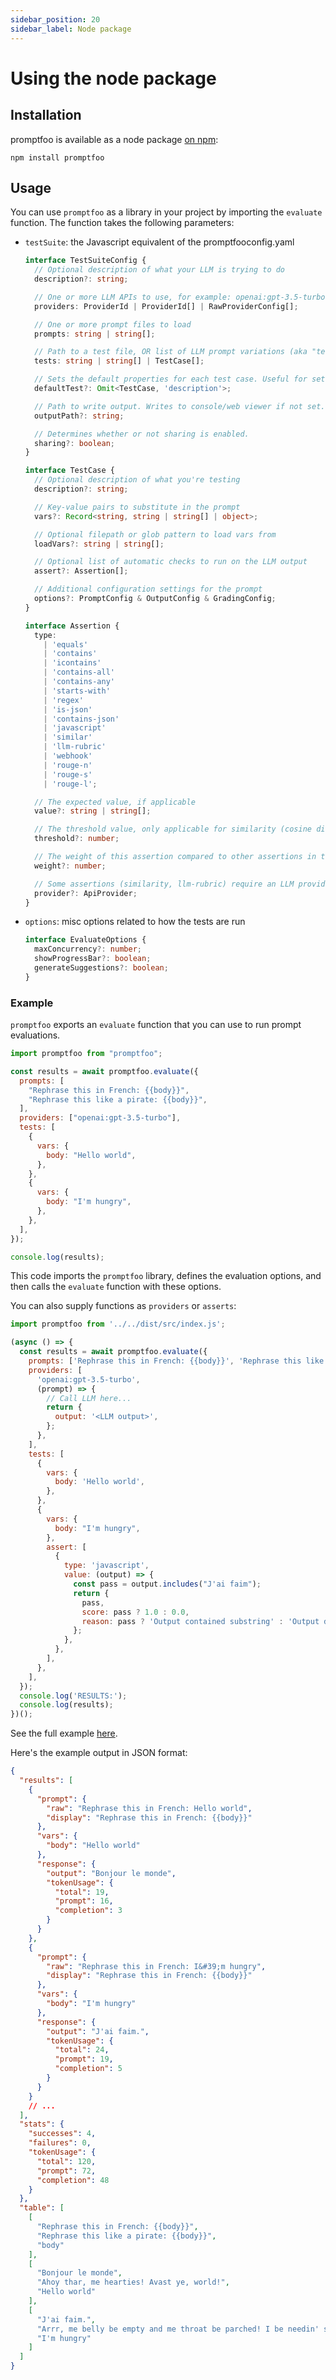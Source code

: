 ```yaml
---
sidebar_position: 20
sidebar_label: Node package
---
```


# Using the node package

## Installation

promptfoo is available as a node package [on npm](https://www.npmjs.com/package/promptfoo):

```
npm install promptfoo
```

## Usage

You can use `promptfoo` as a library in your project by importing the `evaluate` function. The function takes the following parameters:

- `testSuite`: the Javascript equivalent of the promptfooconfig.yaml

  ```typescript
  interface TestSuiteConfig {
    // Optional description of what your LLM is trying to do
    description?: string;

    // One or more LLM APIs to use, for example: openai:gpt-3.5-turbo, openai:gpt-4, localai:chat:vicuna
    providers: ProviderId | ProviderId[] | RawProviderConfig[];

    // One or more prompt files to load
    prompts: string | string[];

    // Path to a test file, OR list of LLM prompt variations (aka "test case")
    tests: string | string[] | TestCase[];

    // Sets the default properties for each test case. Useful for setting an assertion, on all test cases, for example.
    defaultTest?: Omit<TestCase, 'description'>;

    // Path to write output. Writes to console/web viewer if not set.
    outputPath?: string;

    // Determines whether or not sharing is enabled.
    sharing?: boolean;
  }

  interface TestCase {
    // Optional description of what you're testing
    description?: string;

    // Key-value pairs to substitute in the prompt
    vars?: Record<string, string | string[] | object>;

    // Optional filepath or glob pattern to load vars from
    loadVars?: string | string[];

    // Optional list of automatic checks to run on the LLM output
    assert?: Assertion[];

    // Additional configuration settings for the prompt
    options?: PromptConfig & OutputConfig & GradingConfig;
  }

  interface Assertion {
    type:
      | 'equals'
      | 'contains'
      | 'icontains'
      | 'contains-all'
      | 'contains-any'
      | 'starts-with'
      | 'regex'
      | 'is-json'
      | 'contains-json'
      | 'javascript'
      | 'similar'
      | 'llm-rubric'
      | 'webhook'
      | 'rouge-n'
      | 'rouge-s'
      | 'rouge-l';

    // The expected value, if applicable
    value?: string | string[];

    // The threshold value, only applicable for similarity (cosine distance)
    threshold?: number;

    // The weight of this assertion compared to other assertions in the test case. Defaults to 1.
    weight?: number;

    // Some assertions (similarity, llm-rubric) require an LLM provider
    provider?: ApiProvider;
  }
  ```

- `options`: misc options related to how the tests are run

  ```typescript
  interface EvaluateOptions {
    maxConcurrency?: number;
    showProgressBar?: boolean;
    generateSuggestions?: boolean;
  }
  ```

### Example

`promptfoo` exports an `evaluate` function that you can use to run prompt evaluations.

```js
import promptfoo from "promptfoo";

const results = await promptfoo.evaluate({
  prompts: [
    "Rephrase this in French: {{body}}",
    "Rephrase this like a pirate: {{body}}",
  ],
  providers: ["openai:gpt-3.5-turbo"],
  tests: [
    {
      vars: {
        body: "Hello world",
      },
    },
    {
      vars: {
        body: "I'm hungry",
      },
    },
  ],
});

console.log(results);
```

This code imports the `promptfoo` library, defines the evaluation options, and then calls the `evaluate` function with these options.

You can also supply functions as `providers` or `asserts`:

```js
import promptfoo from '../../dist/src/index.js';

(async () => {
  const results = await promptfoo.evaluate({
    prompts: ['Rephrase this in French: {{body}}', 'Rephrase this like a pirate: {{body}}'],
    providers: [
      'openai:gpt-3.5-turbo',
      (prompt) => {
        // Call LLM here...
        return {
          output: '<LLM output>',
        };
      },
    ],
    tests: [
      {
        vars: {
          body: 'Hello world',
        },
      },
      {
        vars: {
          body: "I'm hungry",
        },
        assert: [
          {
            type: 'javascript',
            value: (output) => {
              const pass = output.includes("J'ai faim");
              return {
                pass,
                score: pass ? 1.0 : 0.0,
                reason: pass ? 'Output contained substring' : 'Output did not contain substring',
              };
            },
          },
        ],
      },
    ],
  });
  console.log('RESULTS:');
  console.log(results);
})();
```

See the full example [here](https://github.com/typpo/promptfoo/tree/main/examples/node-package).

Here's the example output in JSON format:

```json
{
  "results": [
    {
      "prompt": {
        "raw": "Rephrase this in French: Hello world",
        "display": "Rephrase this in French: {{body}}"
      },
      "vars": {
        "body": "Hello world"
      },
      "response": {
        "output": "Bonjour le monde",
        "tokenUsage": {
          "total": 19,
          "prompt": 16,
          "completion": 3
        }
      }
    },
    {
      "prompt": {
        "raw": "Rephrase this in French: I&#39;m hungry",
        "display": "Rephrase this in French: {{body}}"
      },
      "vars": {
        "body": "I'm hungry"
      },
      "response": {
        "output": "J'ai faim.",
        "tokenUsage": {
          "total": 24,
          "prompt": 19,
          "completion": 5
        }
      }
    }
    // ...
  ],
  "stats": {
    "successes": 4,
    "failures": 0,
    "tokenUsage": {
      "total": 120,
      "prompt": 72,
      "completion": 48
    }
  },
  "table": [
    [
      "Rephrase this in French: {{body}}",
      "Rephrase this like a pirate: {{body}}",
      "body"
    ],
    [
      "Bonjour le monde",
      "Ahoy thar, me hearties! Avast ye, world!",
      "Hello world"
    ],
    [
      "J'ai faim.",
      "Arrr, me belly be empty and me throat be parched! I be needin' some grub, matey!",
      "I'm hungry"
    ]
  ]
}
```
